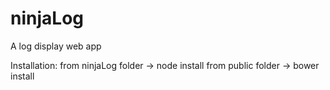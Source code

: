 # ninjaLog
A log display web app 

Installation:
from ninjaLog folder -> node install
from public folder -> bower install
